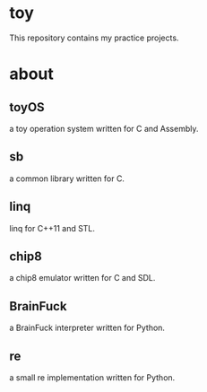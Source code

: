 # toy

This repository contains my practice projects.

# about

## toyOS

a toy operation system written for C and Assembly.

## sb

a common library written for C. 

## linq 

linq for C++11 and STL.

## chip8 

a chip8 emulator written for C and SDL.

## BrainFuck

a BrainFuck interpreter written for Python.

## re

a small re implementation written for Python.